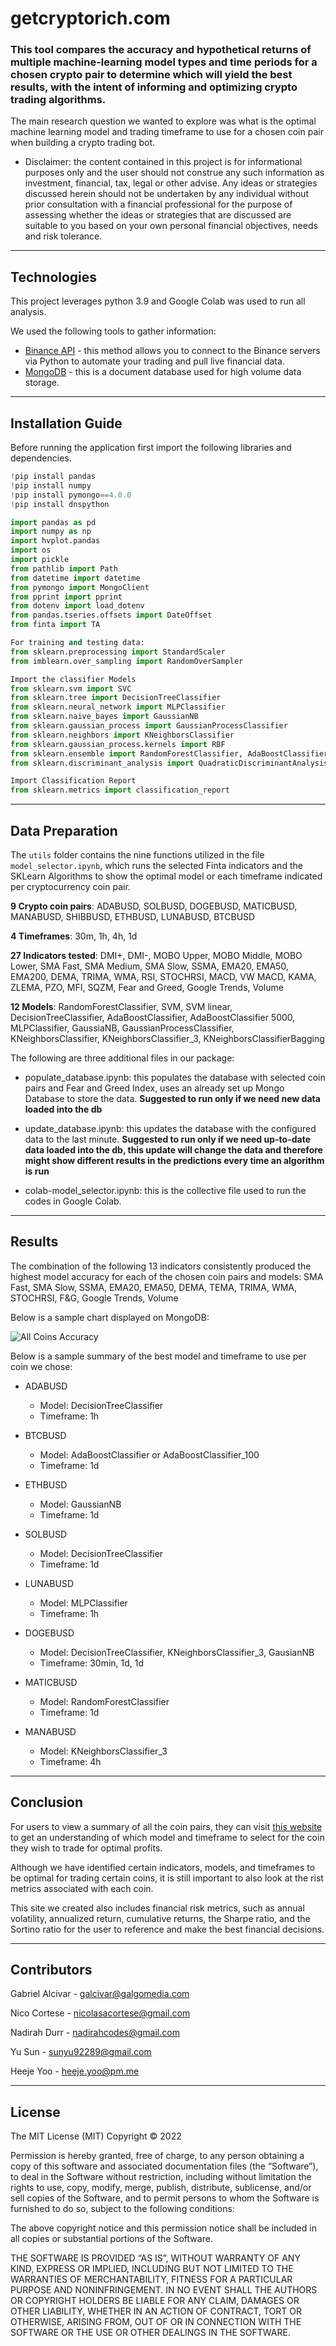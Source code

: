 # getcryptorich.com

### This tool compares the accuracy and hypothetical returns of multiple machine-learning model types and time periods for a chosen crypto pair to determine which will yield the best results, with the intent of informing and optimizing crypto trading algorithms.

The main research question we wanted to explore was what is the optimal machine learning model and trading timeframe to use for a chosen coin pair when building a crypto trading bot.

- Disclaimer: the content contained in this project is for informational purposes only and the user should not construe any such information as investment, financial, tax, legal or other advise. Any ideas or strategies discussed herein should not be undertaken by any individual without prior consultation with a financial professional for the purpose of assessing whether the ideas or strategies that are discussed are suitable to you based on your own personal financial objectives, needs and risk tolerance.

---

## Technologies

This project leverages python 3.9 and Google Colab was used to run all analysis.

We used the following tools to gather information:

- [Binance API](https://www.binance.com/en/support/faq/c-6?navId=6) - this method allows you to connect to the Binance servers via Python to automate your trading and pull live financial data.
- [MongoDB](https://www.mongodb.com/) - this is a document database used for high volume data storage.

---

## Installation Guide

Before running the application first import the following libraries and dependencies.

```python
!pip install pandas
!pip install numpy
!pip install pymongo==4.0.0
!pip install dnspython

import pandas as pd
import numpy as np
import hvplot.pandas
import os
import pickle
from pathlib import Path
from datetime import datetime
from pymongo import MongoClient
from pprint import pprint
from dotenv import load_dotenv
from pandas.tseries.offsets import DateOffset
from finta import TA

For training and testing data:
from sklearn.preprocessing import StandardScaler
from imblearn.over_sampling import RandomOverSampler

Import the classifier Models
from sklearn.svm import SVC
from sklearn.tree import DecisionTreeClassifier
from sklearn.neural_network import MLPClassifier
from sklearn.naive_bayes import GaussianNB
from sklearn.gaussian_process import GaussianProcessClassifier
from sklearn.neighbors import KNeighborsClassifier
from sklearn.gaussian_process.kernels import RBF
from sklearn.ensemble import RandomForestClassifier, AdaBoostClassifier, BaggingClassifier
from sklearn.discriminant_analysis import QuadraticDiscriminantAnalysis

Import Classification Report
from sklearn.metrics import classification_report

```

---

## Data Preparation

The `utils` folder contains the nine functions utilized in the file `model_selector.ipynb`, which runs the selected Finta indicators and the SKLearn Algorithms to show the optimal model or each timeframe indicated per cryptocurrency coin pair.

**9 Crypto coin pairs**:
ADABUSD, SOLBUSD, DOGEBUSD, MATICBUSD, MANABUSD, SHIBBUSD, ETHBUSD, LUNABUSD, BTCBUSD

**4 Timeframes**: 30m, 1h, 4h, 1d

**27 Indicators tested**:
DMI+, DMI-, MOBO Upper, MOBO Middle, MOBO Lower, SMA Fast, SMA Medium, SMA Slow, SSMA, EMA20, EMA50, EMA200, DEMA, TRIMA, WMA, RSI, STOCHRSI, MACD, VW MACD, KAMA, ZLEMA, PZO, MFI, SQZM, Fear and Greed, Google Trends, Volume

**12 Models**:
RandomForestClassifier, SVM, SVM linear, DecisionTreeClassifier, AdaBoostClassifier, AdaBoostClassifier 5000, MLPClassifier, GaussiaNB, GaussianProcessClassifier, KNeighborsClassifier, KNeighborsClassifier_3, KNeighborsClassifierBagging

The following are three additional files in our package:

- populate_database.ipynb: this populates the database with selected coin pairs and Fear and Greed Index, uses an already set up Mongo Database to store the data.
  **Suggested to run only if we need new data loaded into the db**

- update_database.ipynb: this updates the database with the configured data to the last minute.
  **Suggested to run only if we need up-to-date data loaded into the db, this update will change the data and therefore might show different results in the predictions every time an algorithm is run**

- colab-model_selector.ipynb: this is the collective file used to run the codes in Google Colab.

---

## Results

The combination of the following 13 indicators consistently produced the highest model accuracy for each of the chosen coin pairs and models:
SMA Fast, SMA Slow, SSMA, EMA20, EMA50, DEMA, TEMA, TRIMA, WMA, STOCHRSI, F&G, Google Trends, Volume

Below is a sample chart displayed on MongoDB:

![All Coins Accuracy](Images/All_Coins_Accuracy.png)

Below is a sample summary of the best model and timeframe to use per coin we chose:

- ADABUSD

  - Model: DecisionTreeClassifier
  - Timeframe: 1h

- BTCBUSD

  - Model: AdaBoostClassifier or AdaBoostClassifier_100
  - Timeframe: 1d

- ETHBUSD

  - Model: GaussianNB
  - Timeframe: 1d

- SOLBUSD

  - Model: DecisionTreeClassifier
  - Timeframe: 1d

- LUNABUSD

  - Model: MLPClassifier
  - Timeframe: 1h

- DOGEBUSD

  - Model: DecisionTreeClassifier, KNeighborsClassifier_3, GausianNB
  - Timeframe: 30min, 1d, 1d

- MATICBUSD

  - Model: RandomForestClassifier
  - Timeframe: 1d

- MANABUSD

  - Model: KNeighborsClassifier_3
  - Timeframe: 4h

---

## Conclusion

For users to view a summary of all the coin pairs, they can visit [this website](https://project-2-liard.vercel.app/) to get an understanding of which model and timeframe to select for the coin they wish to trade for optimal profits.

Although we have identified certain indicators, models, and timeframes to be optimal for trading certain coins, it is still important to also look at the rist metrics associated with each coin.

This site we created also includes financial risk metrics, such as annual volatility, annualized return, cumulative returns, the Sharpe ratio, and the Sortino ratio for the user to reference and make the best financial decisions.

---

## Contributors

Gabriel Alcivar - galcivar@galgomedia.com

Nico Cortese - nicolasacortese@gmail.com

Nadirah Durr - nadirahcodes@gmail.com

Yu Sun - sunyu92289@gmail.com

Heeje Yoo - heeje.yoo@pm.me

---

## License

The MIT License (MIT)
Copyright © 2022 <copyright holders>

Permission is hereby granted, free of charge, to any person obtaining a copy of this software and associated documentation files (the “Software”), to deal in the Software without restriction, including without limitation the rights to use, copy, modify, merge, publish, distribute, sublicense, and/or sell copies of the Software, and to permit persons to whom the Software is furnished to do so, subject to the following conditions:

The above copyright notice and this permission notice shall be included in all copies or substantial portions of the Software.

THE SOFTWARE IS PROVIDED “AS IS”, WITHOUT WARRANTY OF ANY KIND, EXPRESS OR IMPLIED, INCLUDING BUT NOT LIMITED TO THE WARRANTIES OF MERCHANTABILITY, FITNESS FOR A PARTICULAR PURPOSE AND NONINFRINGEMENT. IN NO EVENT SHALL THE AUTHORS OR COPYRIGHT HOLDERS BE LIABLE FOR ANY CLAIM, DAMAGES OR OTHER LIABILITY, WHETHER IN AN ACTION OF CONTRACT, TORT OR OTHERWISE, ARISING FROM, OUT OF OR IN CONNECTION WITH THE SOFTWARE OR THE USE OR OTHER DEALINGS IN THE SOFTWARE.

